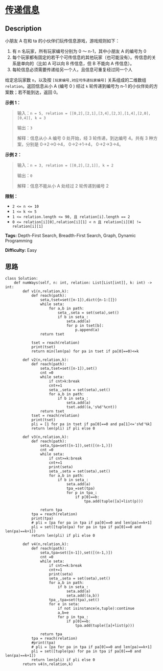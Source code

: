 # [传递信息][title]

## Description

小朋友 A 在和 ta 的小伙伴们玩传信息游戏，游戏规则如下：

  1. 有 n 名玩家，所有玩家编号分别为 0 ～ n-1，其中小朋友 A 的编号为 0
  2. 每个玩家都有固定的若干个可传信息的其他玩家（也可能没有）。传信息的关系是单向的（比如 A 可以向 B 传信息，但 B 不能向 A 传信息）。
  3. 每轮信息必须需要传递给另一个人，且信息可重复经过同一个人

给定总玩家数 `n`，以及按 `[玩家编号,对应可传递玩家编号]` 关系组成的二维数组 `relation`。返回信息从小 A (编号 0 ) 经过 `k`
轮传递到编号为 n-1 的小伙伴处的方案数；若不能到达，返回 0。

**示例 1：**

> 输入：`n = 5, relation = [[0,2],[2,1],[3,4],[2,3],[1,4],[2,0],[0,4]], k = 3`
>
> 输出：`3`
>
> 解释：信息从小 A 编号 0 处开始，经 3 轮传递，到达编号 4。共有 3 种方案，分别是 0->2->0->4， 0->2->1->4，
> 0->2->3->4。

**示例 2：**

> 输入：`n = 3, relation = [[0,2],[2,1]], k = 2`
>
> 输出：`0`
>
> 解释：信息不能从小 A 处经过 2 轮传递到编号 2

**限制：**

  * `2 <= n <= 10`
  * `1 <= k <= 5`
  * `1 <= relation.length <= 90, 且 relation[i].length == 2`
  * `0 <= relation[i][0],relation[i][1] < n 且 relation[i][0] != relation[i][1]`


**Tags:** Depth-First Search, Breadth-First Search, Graph, Dynamic Programming

**Difficulty:** Easy

## 思路

``` python3
class Solution:
    def numWays(self, n: int, relation: List[List[int]], k: int) -> int:
        def v1(n,relation,k):
            def reach(path):
                seta,tset=set([n-1]),dict({n-1:[]})
                while seta:
                    for a,b in path:
                        seta_,seta = set(seta),set()
                        if b in seta_:
                            seta.add(a)
                            for p in tset[b]:
                                p.append(a)
                return tset

            tset = reach(relation)
            print(tset)
            return min(len(pa) for pa in tset if pa[0]==0)<=k

        def v2(n,relation,k):
            def reach(path):
                seta,tset=set([n-1]),set()
                cnt =0
                while seta:
                    if cnt>k:break
                    cnt+=1
                    seta_,seta = set(seta),set()
                    for a,b in path:
                        if b in seta_:
                            seta.add(a)
                            tset.add((a,'s%d'%cnt))
                return tset
            tset = reach(relation)
            print(tset)
            pli = [1 for pa in tset if pa[0]==0 and pa[1]<='s%d'%k]
            return len(pli) if pli else 0
            
        def v3(n,relation,k):
            def reach(path):
                seta,tpa=set([n-1]),set([(n-1,)])
                cnt =0
                while seta:
                    if cnt>=k:break
                    cnt+=1
                    print(seta)
                    seta_,seta = set(seta),set()
                    for a,b in path:
                        if b in seta_:
                            seta.add(a)
                            tpa_=set(tpa)
                            for p in tpa_:
                                if p[0]==b:
                                    tpa.add(tuple([a]+list(p)))
                    
                return tpa
            tpa = reach(relation)
            print(tpa)
            # pli = [pa for pa in tpa if pa[0]==0 and len(pa)==k+1]
            pli = set([tuple(pa) for pa in tpa if pa[0]==0 and len(pa)==k+1])
            return len(pli) if pli else 0      

        def v4(n,relation,k):
            def reach(path):
                seta,tpa=set([n-1]),set([(n-1,)])
                cnt =0
                while seta:
                    if cnt>=k:break
                    cnt+=1
                    print(seta)
                    seta_,seta = set(seta),set()
                    for a,b in path:
                        if b in seta_:
                            seta.add(a)
                            seta.add((a,b))
                    tpa_,tpa=set(tpa),set()
                    for e in seta:
                        if not isinstance(e,tuple):continue
                        a,b=e
                        for p in tpa_:
                            if p[0]==b:
                                tpa.add(tuple([a]+list(p)))
                    
                return tpa
            tpa = reach(relation)
            #print(tpa)
            # pli = [pa for pa in tpa if pa[0]==0 and len(pa)==k+1]
            pli = set([tuple(pa) for pa in tpa if pa[0]==0 and len(pa)==k+1])
            return len(pli) if pli else 0
        return v4(n,relation,k)    
```

[title]: https://leetcode-cn.com/problems/chuan-di-xin-xi
